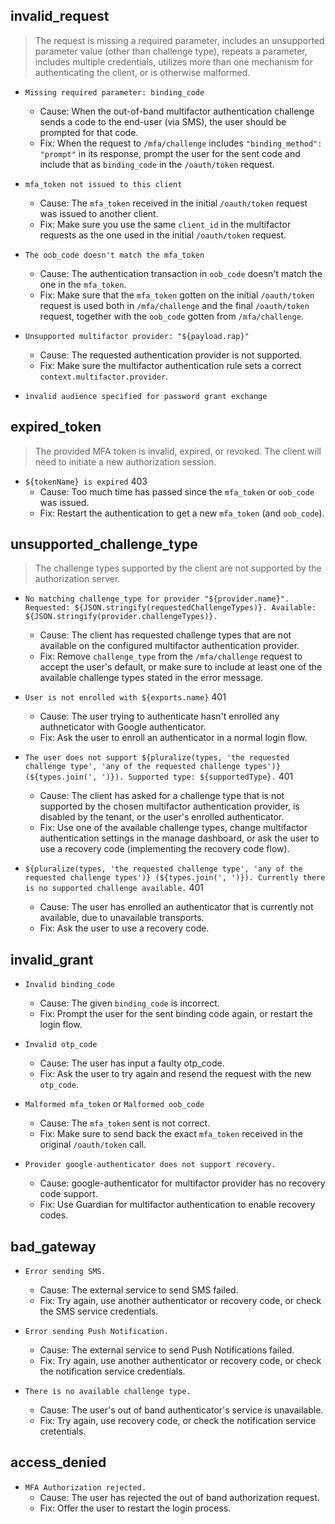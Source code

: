 invalid_request
---------------

> The request is missing a required parameter, includes an unsupported
> parameter value (other than challenge type), repeats a parameter, includes
> multiple credentials, utilizes more than one mechanism for authenticating the
> client, or is otherwise malformed.

* `Missing required parameter: binding_code`
  * Cause: When the out-of-band multifactor authentication challenge sends a
    code to the end-user (via SMS), the user should be prompted for that code.
  * Fix: When the request to `/mfa/challenge` includes `"binding_method":
    "prompt"` in its response, prompt the user for the sent code and include
    that as `binding_code` in the `/oauth/token` request.

* `mfa_token not issued to this client`
  * Cause: The `mfa_token` received in the initial `/oauth/token` request was
    issued to another client.
  * Fix: Make sure you use the same `client_id` in the multifactor requests as
    the one used in the initial `/oauth/token` request.

* `The oob_code doesn't match the mfa_token`
  * Cause: The authentication transaction in `oob_code` doesn't match the one
    in the `mfa_token`.
  * Fix: Make sure that the `mfa_token` gotten on the initial `/oauth/token`
    request is used both in `/mfa/challenge` and the final `/oauth/token`
    request, together with the `oob_code` gotten from `/mfa/challenge`.

* `Unsupported multifactor provider: "${payload.rap}"`
  * Cause: The requested authentication provider is not supported.
  * Fix: Make sure the multifactor authentication rule sets a correct
    `context.multifactor.provider`.

* `invalid audience specified for password grant exchange`


expired_token
-------------

> The provided MFA token is invalid, expired, or revoked.  The client will need
> to initiate a new authorization session.

* `${tokenName} is expired` 403
  * Cause: Too much time has passed since the `mfa_token` or `oob_code` was issued.
  * Fix: Restart the authentication to get a new `mfa_token` (and `oob_code`).


unsupported_challenge_type
--------------------------

> The challenge types supported by the client are not supported by the
> authorization server.

* `No matching challenge_type for provider "${provider.name}". Requested:
  ${JSON.stringify(requestedChallengeTypes)}. Available:
  ${JSON.stringify(provider.challengeTypes)}.`
  * Cause: The client has requested challenge types that are not available on
    the configured multifactor authentication provider.
  * Fix: Remove `challenge_type` from the `/mfa/challenge` request to accept
    the user's default, or make sure to include at least one of the available
    challenge types stated in the error message.

* `User is not enrolled with ${exports.name}` 401
  * Cause: The user trying to authenticate hasn't enrolled any authneticator
    with Google authenticator.
  * Fix: Ask the user to enroll an authenticator in a normal login flow.

* `The user does not support ${pluralize(types, 'the requested challenge type',
  'any of the requested challenge types')} (${types.join(', ')}). Supported
  type: ${supportedType}.` 401
  * Cause: The client has asked for a challenge type that is not supported by
    the chosen multifactor authentication provider, is disabled by the tenant,
    or the user's enrolled authenticator.
  * Fix: Use one of the available challenge types, change multifactor
    authentication settings in the manage dashboard, or ask the user to use a
    recovery code (implementing the recovery code flow).

* `${pluralize(types, 'the requested challenge type', 'any of the requested
  challenge types')} (${types.join(', ')}). Currently there is no supported
  challenge available.` 401
  * Cause: The user has enrolled an authenticator that is currently not
    available, due to unavailable transports.
  * Fix: Ask the user to use a recovery code.


invalid_grant
-------------

* `Invalid binding_code`
  * Cause: The given `binding_code` is incorrect.
  * Fix: Prompt the user for the sent binding code again, or restart the login flow.

* `Invalid otp_code`
  * Cause: The user has input a faulty otp_code.
  * Fix: Ask the user to try again and resend the request with the new `otp_code`.

* `Malformed mfa_token` or `Malformed oob_code`
  * Cause: The `mfa_token` sent is not correct.
  * Fix: Make sure to send back the exact `mfa_token` received in the original
    `/oauth/token` call.

* `Provider google-authenticator does not support recovery.`
  * Cause: google-authenticator for multifactor provider has no recovery code support.
  * Fix: Use Guardian for multifactor authentication to enable recovery codes.


bad_gateway
-----------

* `Error sending SMS.`
  * Cause: The external service to send SMS failed.
  * Fix: Try again, use another authenticator or recovery code, or check the
    SMS service credentials.

* `Error sending Push Notification.`
  * Cause: The external service to send Push Notifications failed.
  * Fix: Try again, use another authenticator or recovery code, or check the
    notification service credentials.

* `There is no available challenge type.`
  * Cause: The user's out of band authenticator's service is unavailable.
  * Fix: Try again, use recovery code, or check the notification service
    cretentials.


access_denied
-------------

* `MFA Authorization rejected.`
  * Cause: The user has rejected the out of band authorization request.
  * Fix: Offer the user to restart the login process.
